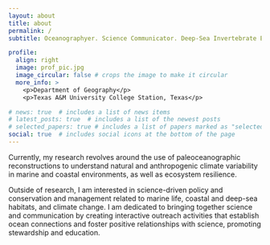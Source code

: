 ```yaml
---
layout: about
title: about
permalink: /
subtitle: Oceanographyer. Science Communicator. Deep-Sea Invertebrate Enthusiast.

profile:
  align: right
  image: prof_pic.jpg
  image_circular: false # crops the image to make it circular
  more_info: >
    <p>Department of Geography</p>
    <p>Texas A&M University College Station, Texas</p>

# news: true  # includes a list of news items
# latest_posts: true  # includes a list of the newest posts
# selected_papers: true # includes a list of papers marked as "selected={true}"
social: true  # includes social icons at the bottom of the page
---
```


Currently, my research revolves around the use of paleoceanographic reconstructions to understand natural and anthropogenic climate variability in marine and coastal environments, as well as ecosystem resilience.

Outside of research, I am interested in science-driven policy and conservation and management related to marine life, coastal and deep-sea habitats, and climate change. I am dedicated to bringing together science and communication by creating interactive outreach activities that establish ocean connections and foster positive relationships with science, promoting stewardship and education.

